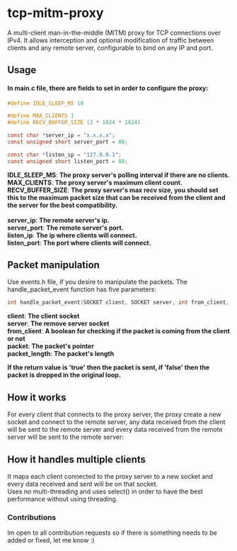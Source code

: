 # tcp-mitm-proxy
A multi-client man-in-the-middle (MITM) proxy for TCP connections over IPv4. It allows interception and optional modification of traffic between clients and any remote server, configurable to bind on any IP and port.

## Usage
#### In main.c file, there are fields to set in order to configure the proxy:
```C
#define IDLE_SLEEP_MS 10

#define MAX_CLIENTS 1
#define RECV_BUFFER_SIZE (2 * 1024 * 1024)

const char *server_ip = "x.x.x.x";
const unsigned short server_port = 80;

const char *listen_ip = "127.0.0.1";
const unsigned short listen_port = 80;
```

**IDLE_SLEEP_MS**: **The proxy server's polling interval if there are no clients.** <br>
**MAX_CLIENTS**: **The proxy server's maximum client count.** <br>
**RECV_BUFFER_SIZE**: **The proxy server's max recv size, you should set this to the maximum packet size that can be received from the client and the server for the best compatibility.** <br>
<br>
**server_ip**: **The remote server's ip.** <br>
**server_port**: **The remote server's port.** <br>
**listen_ip**: **The ip where clients will connect.** <br>
**listen_port**: **The port where clients will connect.** <br>

## Packet manipulation
Use events.h file, if you desire to manipulate the packets.
The handle_packet_event function has five parameters:
```C
int handle_packet_event(SOCKET client, SOCKET server, int from_client, const char *packet, int packet_length)
```
**client**: **The client socket** <br>
**server**: **The remove server socket** <br>
**from_client**: **A boolean for checking if the packet is coming from the client or not** <br>
**packet**: **The packet's pointer** <br>
**packet_length**: **The packet's length** <br>

**If the return value is 'true' then the packet is sent, if 'false' then the packet is dropped in the original loop.**

## How it works
For every client that connects to the proxy server, the proxy create a new socket and connect to the remote server, any data received from the client will be sent to the remote server and every data received from the remote server will be sent to the remote server:

## How it handles multiple clients
It maps each client connected to the proxy server to a new socket and every data received and sent will be on that socket. <br>
Uses no multi-threading and uses select() in order to have the best performance without using threading. <br>

### Contributions

Im open to all contribution requests so if there is something needs to be added or fixed, let me know :)
